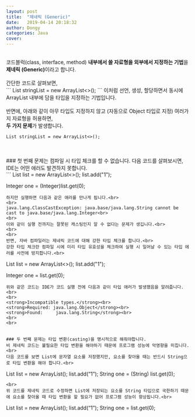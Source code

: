 ```yaml
---
layout: post
title:  "제네릭 (Generic)"
date:   2019-04-14 20:18:32
author: Dongy
categories: Java
cover:
---
```


<br>
코드블럭(class, interface, method) <strong>내부에서 쓸 자료형을 외부에서 지정하는 기법</strong>을 <strong>제네릭 (Generic)</strong>이라고 합니다.<br>
<br>
간단한 코드로 살펴보면,<br>
```
List<String> stringList = new ArrayList<>();
```
이처럼 선언, 생성, 할당하면서 동시에 ArrayList 내부에 담을 타입을 지정하는 기법입니다.<br>
<br>
반면에, 아래와 같이 아무 타입도 지정하지 않고 (자동으로 Object 타입로 지정) 여러가지 자료형을 허용하면, <br>
<strong>두 가지 문제</strong>가 발생합니다.<br>

```
List stringList = new ArrayList<>();
```
<br>
<br>
### 첫 번째 문제는 컴파일 시 타입 체크를 할 수 없습니다.
다음 코드를 살펴보시면, IDE는 어떤 애러도 발견하지 못합니다.<br>
```
List list = new ArrayList<>();
list.add("1");

Integer one = (Integer)list.get(0);
```
하지만 실행하면 다음과 같은 애러를 만나게 됩니다.<br>
<br>
java.lang.ClassCastException: java.base/java.lang.String cannot be cast to java.base/java.lang.Integer<br>
<br>
이와 같이 실행 전까지는 잘못된 캐스팅인지 알 수 없다는 문제가 생깁니다.<br>
<br>
<br>
반면, 자바 컴파일러는 제네릭 코드에 대해 강한 타입 체크를 합니다.<br>
강한 타입 체크란 컴파일 시에 미리 타입 유효성을 체크하여 실행 시 일어날 수 있는 타입 에러를 사전에 방지합니다.<br>
```
List<String> list = new ArrayList<>();
list.add("1");

Integer one = list.get(0);
```
위와 같은 코드는 IDE가 코드 실행 전에 다음과 같이 타입 애러가 발생했음을 알려줍니다.<br>
<br>
<strong>Incompatible types.</strong><br>
<strong>Required: java.lang.Object</strong><br>
<strong>Found:     java.lang.String</strong><br>
<br>
<br>


### 두 번째 문제는 타입 변환(casting)을 명시적으로 해줘야합니다.
비 제네릭 코드는 불필요한 타입 변환을 해야하기 때문에 프로그램 성능에 악영향을 미칩니다.<br>
다음 코드를 보면 List에 문자열 요소를 저장했지만, 요소를 찾아올 때는 반드시 String으로 타입 변환을 해야 합니다.<br>
```
List list = new ArrayList();
list.add(“1”);
String one = (String) list.get(0);
```
<br>
위 코드를 제네릭 코드로 수정하면 List에 저장되는 요소를 String 타입으로 국한하기 때문에 요소를 찾아올 때 타입 변환을 할 필요가 없어 프로그램 성능이 향상됩니다.<br>
```
List<String> list = new ArrayList<String>();
list.add(“1”);
String one = list.get(0);
```